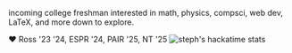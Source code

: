 incoming college freshman interested in math, physics, compsci, web dev, LaTeX, and more down to explore. 

:heart: Ross '23 '24, ESPR '24, PAIR '25, NT '25
![steph's hackatime stats](https://github-readme-stats.hackclub.dev/api/wakatime?username=1428&api_domain=hackatime.hackclub.com&&custom_title=Hackatime+Stats&layout=compact&cache_seconds=0&langs_count=8&theme=transparent)
